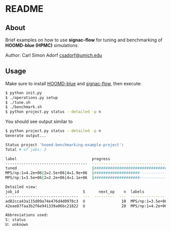 # README #

## About

Brief examples on how to use **signac-flow** for tuning and benchmarking of **HOOMD-blue (HPMC)** simulations.

Author: Carl Simon Adorf <csadorf@umich.edu>

## Usage

Make sure to install [HOOMD-blue](http://hoomd-blue.readthedocs.io) and [signac-flow](http://signac-flow.readthedocs.io), then execute:
```bash
$ python init.py
$ ./operations.py setup
$ ./tune.sh
$ ./benchmark.sh
$ python project.py status --detailed -p n
```

You should see output similar to
```bash
$ python project.py status --detailed -p n
Generate output...

Status project 'hoomd-benchmarking-example-project':
Total # of jobs: 2

label                                 progress
------------------------------------  --------------------------------------------------
tuned                                 |########################################| 100.00%
MPS/np:1=4.2e+06|2=2.5e+06|4=1.9e+06  |####################--------------------| 50.00%
MPS/np:1=3.5e+06|2=2.2e+06|4=1.1e+06  |####################--------------------| 50.00%

Detailed view:
job_id                            S      next_op    n  labels
--------------------------------  ---  ---------  ---  -------------------------------------------
ad82cca43a115d09a74e476d4d0978c3  U                10  MPS/np:1=3.5e+06|2=2.2e+06|4=1.1e+06, tuned
42eae87faa3b2f6e941339a06bc21822  U                20  MPS/np:1=4.2e+06|2=2.5e+06|4=1.9e+06, tuned

Abbreviations used:
S: status
U: unknown
```
